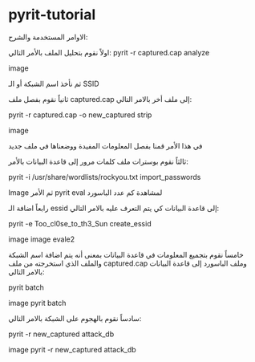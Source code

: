 # pyrit-tutorial

الاوامر المستخدمة والشرح:

اولاً نقوم بتحليل الملف بالأمر التالي:
pyrit -r captured.cap analyze

image

ثم نأخذ اسم الشبكة أو الـ SSID 

ثانياً نقوم بفصل ملف captured.cap إلى ملف أخر بالامر التالي:

pyrit -r captured.cap -o new_captured strip

image

في هذا الأمر قمنا بفصل المعلومات المفيدة ووضعناها في ملف جديد 

ثالثاً نقوم بوسترات ملف كلمات مرور إلى قاعدة البيانات بالأمر:

pyrit -i /usr/share/wordlists/rockyou.txt import_passwords

Image
ثم الأمر 
pyrit eval 
لمشاهدة كم عدد الباسورد

رابعاً اضافة الـ essid إلى قاعدة البيانات كي يتم التعرف عليه بالامر التالي:

pyrit -e Too_cl0se_to_th3_Sun create_essid

image
image evale2

خامساً نقوم بتجميع المعلومات في قاعدة البيانات بمعنى أنه يتم اضافة اسم الشبكة والملف الذي استخرجته من ملف captured.cap وملف الباسورد إلى قاعدة البيانات بالامر التالي:

pyrit batch 

image pyrit batch

سادساً نقوم بالهجوم على الشبكة بالامر التالي:

pyrit -r new_captured attack_db

image pyrit -r new_captured attack_db
